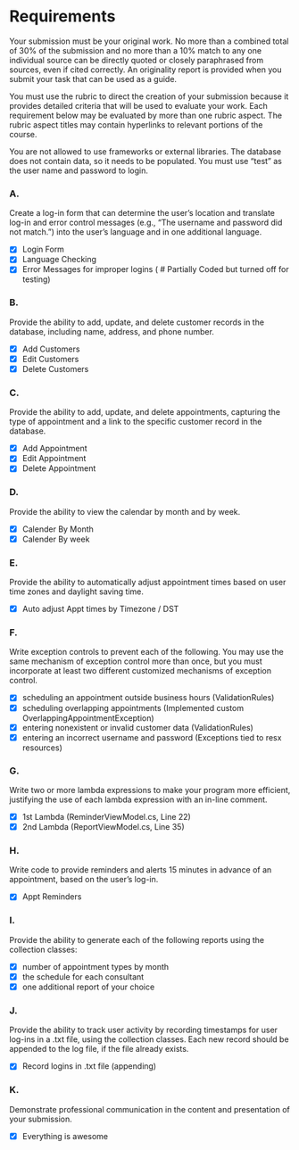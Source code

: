 # Requirements
Your submission must be your original work. No more than a combined total of 30% of the submission and no more than a 10% match to any one individual source can be directly quoted or closely paraphrased from sources, even if cited correctly. An originality report is provided when you submit your task that can be used as a guide.

You must use the rubric to direct the creation of your submission because it provides detailed criteria that will be used to evaluate your work. Each requirement below may be evaluated by more than one rubric aspect. The rubric aspect titles may contain hyperlinks to relevant portions of the course.

You are not allowed to use frameworks or external libraries. The database does not contain data, so it needs to be populated. You must use “test” as the user name and password to login.

### A.
Create a log-in form that can determine the user’s location and translate log-in and error control messages (e.g., “The username and password did not match.”) into the user’s language and in one additional language.  
- [X] Login Form
- [X] Language Checking
- [X] Error Messages for improper logins ( # Partially Coded but turned off for testing)

### B.
Provide the ability to add, update, and delete customer records in the database, including name, address, and phone number.  
- [X] Add Customers  
- [X] Edit Customers  
- [X] Delete Customers  

### C.
Provide the ability to add, update, and delete appointments, capturing the type of appointment and a link to the specific customer record in the database.  
- [X] Add Appointment  
- [X] Edit Appointment  
- [X] Delete Appointment  

### D.
Provide the ability to view the calendar by month and by week.
- [X] Calender By Month
- [X] Calender By week

### E.
Provide the ability to automatically adjust appointment times based on user time zones and daylight saving time.
- [X] Auto adjust Appt times by Timezone / DST

### F.
Write exception controls to prevent each of the following. You may use the same mechanism of exception control more than once, but you must incorporate at least two different customized mechanisms of exception control.

- [X] scheduling an appointment outside business hours (ValidationRules)
- [X] scheduling overlapping appointments (Implemented custom OverlappingAppointmentException)
- [X] entering nonexistent or invalid customer data (ValidationRules)
- [x] entering an incorrect username and password (Exceptions tied to resx resources)

### G.
Write two or more lambda expressions to make your program more efficient, justifying the use of each lambda expression with an in-line comment.
- [X] 1st Lambda (ReminderViewModel.cs, Line 22)
- [X] 2nd Lambda (ReportViewModel.cs, Line 35)

### H.
Write code to provide reminders and alerts 15 minutes in advance of an appointment, based on the user’s log-in.
- [X] Appt Reminders

### I.
Provide the ability to generate each  of the following reports using the collection classes:
- [X] number of appointment types by month
- [X] the schedule for each  consultant
- [X] one additional report of your choice 

### J.
Provide the ability to track user activity by recording timestamps for user log-ins in a .txt file, using the collection classes. Each new record should be appended to the log file, if the file already exists.
- [X] Record logins in .txt file (appending)

### K.
Demonstrate professional communication in the content and presentation of your submission.
- [X] Everything is awesome